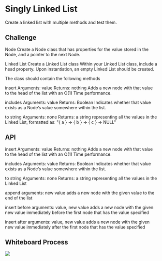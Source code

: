 # Singly Linked List

Create a linked list with multiple methods and test them.

## Challenge

Node Create a Node class that has properties for the value stored in the Node, and a pointer to the next Node.

Linked List Create a Linked List class Within your Linked List class, include a head property. Upon instantiation, an empty Linked List should be created.

The class should contain the following methods

insert Arguments: value Returns: nothing Adds a new node with that value to the head of the list with an O(1) Time performance.

includes Arguments: value Returns: Boolean Indicates whether that value exists as a Node’s value somewhere within the list.

to string Arguments: none Returns: a string representing all the values in the Linked List, formatted as: "{ a } -> { b } -> { c } -> NULL"

## API
insert Arguments: value Returns: nothing Adds a new node with that value to the head of the list with an O(1) Time performance.

includes Arguments: value Returns: Boolean Indicates whether that value exists as a Node’s value somewhere within the list.

to string Arguments: none Returns: a string representing all the values in the Linked List

append arguments: new value adds a new node with the given value to the end of the list

insert before arguments: value, new value adds a new node with the given new value immediately before the first node that has the value specified

insert after arguments: value, new value adds a new node with the given new value immediately after the first node that has the value specified


## Whiteboard Process

<img src="./linked-list/linked-list-zip.png" />
